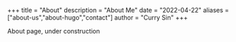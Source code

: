 +++
title = "About"
description = "About Me"
date = "2022-04-22"
aliases = ["about-us","about-hugo","contact"]
author = "Curry Sin"
+++

About page, under construction 
